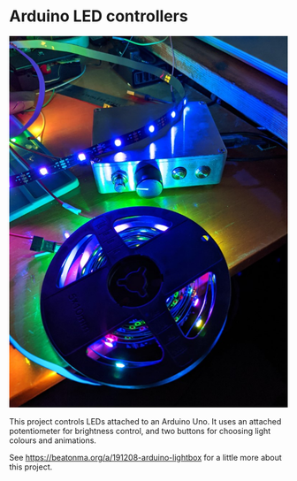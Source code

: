 # Arduino LED controllers

![Finished light box](docs/images/lightbox.jpg)

This project controls LEDs attached to an Arduino Uno. It uses an attached potentiometer for brightness control, and two buttons for choosing light colours and animations.

See https://beatonma.org/a/191208-arduino-lightbox for a little more about this project.
